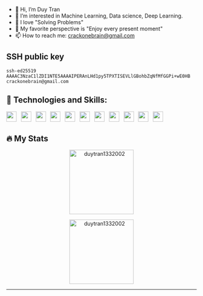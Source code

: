 - 👋 Hi, I’m Duy Tran
- 👀 I’m interested in  Machine Learning, Data science, Deep Learning.
- 🌱 I love "Solving Problems"
- 💞️ My favorite perspective is "Enjoy every present moment"
- 📫 How to reach me: crackonebrain@gmail.com
## SSH public key
```ssh-ed25519 AAAAC3NzaC1lZDI1NTE5AAAAIPERAnLHd1py5TPXTISEVLlGBohbZqNfMfGGPi+wE0HB crackonebrain@gmail.com```

## 🎁 Technologies and Skills: 
<img height="27" src="https://user-images.githubusercontent.com/25181517/183423507-c056a6f9-1ba8-4312-a350-19bcbc5a8697.png">&nbsp;&nbsp;
<img height="27" src="https://user-images.githubusercontent.com/25181517/117201156-9a724800-adec-11eb-9a9d-3cd0f67da4bc.png">&nbsp;&nbsp;
<img height="27" src="https://user-images.githubusercontent.com/25181517/192106073-90fffafe-3562-4ff9-a37e-c77a2da0ff58.png">&nbsp;&nbsp;
<img height="27" src="https://user-images.githubusercontent.com/25181517/192158954-f88b5814-d510-4564-b285-dff7d6400dad.png">&nbsp;&nbsp;
<img height="27" src="https://user-images.githubusercontent.com/25181517/183898674-75a4a1b1-f960-4ea9-abcb-637170a00a75.png">&nbsp;&nbsp;
<img height="27" src="https://avatars.githubusercontent.com/u/15658638?s=200&v=4">&nbsp;&nbsp;
<img height="27" src="https://avatars.githubusercontent.com/u/21003710?s=200&v=4">&nbsp;&nbsp;
<img height="27" src="https://user-images.githubusercontent.com/25181517/183896128-ec99105a-ec1a-4d85-b08b-1aa1620b2046.png">&nbsp;&nbsp;
<img height="27" src="https://avatars.githubusercontent.com/u/33467679?s=200&v=4">&nbsp;&nbsp;
<img height="27" src="https://raw.githubusercontent.com/github/explore/a4691f04ff219c1c2aa02fc61fda41aa43f1459a/topics/jupyter-notebook/jupyter-notebook.png">&nbsp;&nbsp;
<img height="27" src="https://raw.githubusercontent.com/scikit-learn/scikit-learn/main/doc/logos/scikit-learn-logo.png">&nbsp;&nbsp;

## 🔥 My Stats
<div align="center"><img height="170em" src="https://github-readme-stats.vercel.app/api/top-langs?username=duytran1332002&show_icons=true&locale=en&layout=compact&&bg_color=30,093028,237A57&title_color=fff&text_color=fff" alt="duytran1332002" />

<img height="170em" src="https://github-readme-stats.vercel.app/api?username=duytran1332002&show_icons=true&icon_color=f5af19&locale=en&&bg_color=30,093028,237A57&title_color=fff&text_color=fff" alt="duytran1332002" /></div>
<hr/>
